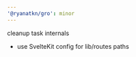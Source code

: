 ```yaml
---
'@ryanatkn/gro': minor
---
```


cleanup task internals

- use SvelteKit config for lib/routes paths
